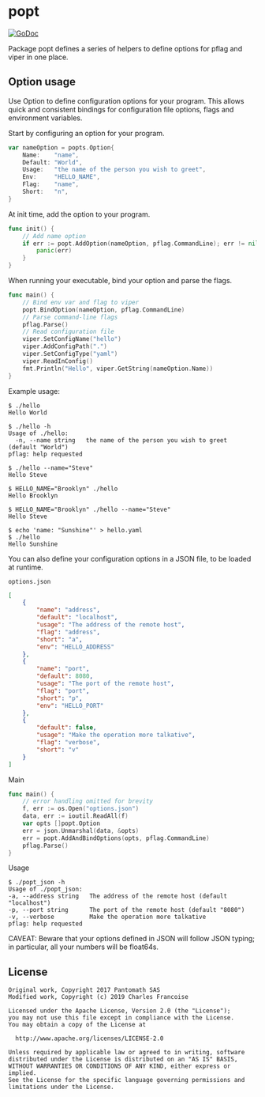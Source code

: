 # popt

[![GoDoc](https://godoc.org/github.com/loderunner/popt?status.svg)](https://godoc.org/github.com/loderunner/popt)

Package popt defines a series of helpers to define options for pflag and viper in one place.

## Option usage

Use Option to define configuration options for your program. This allows quick and consistent bindings for
configuration file options, flags and environment variables.

Start by configuring an option for your program.

```go
var nameOption = popts.Option{
	Name:    "name",
	Default: "World",
	Usage:   "the name of the person you wish to greet",
	Env:     "HELLO_NAME",
	Flag:    "name",
	Short:   "n",
}
```

At init time, add the option to your program.

```go
func init() {
	// Add name option
	if err := popt.AddOption(nameOption, pflag.CommandLine); err != nil {
		panic(err)
	}
}
```

When running your executable, bind your option and parse the flags.

```go
func main() {
	// Bind env var and flag to viper
	popt.BindOption(nameOption, pflag.CommandLine)
	// Parse command-line flags
	pflag.Parse()
	// Read configuration file
	viper.SetConfigName("hello")
	viper.AddConfigPath(".")
	viper.SetConfigType("yaml")
	viper.ReadInConfig()
	fmt.Println("Hello", viper.GetString(nameOption.Name))
}
```

Example usage:

```
$ ./hello
Hello World

$ ./hello -h
Usage of ./hello:
  -n, --name string   the name of the person you wish to greet (default "World")
pflag: help requested

$ ./hello --name="Steve"
Hello Steve

$ HELLO_NAME="Brooklyn" ./hello
Hello Brooklyn

$ HELLO_NAME="Brooklyn" ./hello --name="Steve"
Hello Steve

$ echo 'name: "Sunshine"' > hello.yaml
$ ./hello
Hello Sunshine
```

You can also define your configuration options in a JSON file, to be loaded at runtime.

`options.json`

```json
[
    {
        "name": "address",
        "default": "localhost",
        "usage": "The address of the remote host",
        "flag": "address",
        "short": "a",
        "env": "HELLO_ADDRESS"
    },
    {
        "name": "port",
        "default": 8080,
        "usage": "The port of the remote host",
        "flag": "port",
        "short": "p",
        "env": "HELLO_PORT"
    },
    {
        "default": false,
        "usage": "Make the operation more talkative",
        "flag": "verbose",
        "short": "v"
    }
]
```

Main

```go
func main() {
	// error handling omitted for brevity
	f, err := os.Open("options.json")
	data, err := ioutil.ReadAll(f)
	var opts []popt.Option
	err = json.Unmarshal(data, &opts)
	err = popt.AddAndBindOptions(opts, pflag.CommandLine)
	pflag.Parse()
}
```

Usage

```
$ ./popt_json -h
Usage of ./popt_json:
-a, --address string   The address of the remote host (default "localhost")
-p, --port string      The port of the remote host (default "8080")
-v, --verbose          Make the operation more talkative
pflag: help requested
```

CAVEAT: Beware that your options defined in JSON will follow JSON typing; in particular, all your numbers will be
float64s.

## License

```
Original work, Copyright 2017 Pantomath SAS
Modified work, Copyright (c) 2019 Charles Francoise

Licensed under the Apache License, Version 2.0 (the "License");
you may not use this file except in compliance with the License.
You may obtain a copy of the License at

  http://www.apache.org/licenses/LICENSE-2.0

Unless required by applicable law or agreed to in writing, software
distributed under the License is distributed on an "AS IS" BASIS,
WITHOUT WARRANTIES OR CONDITIONS OF ANY KIND, either express or implied.
See the License for the specific language governing permissions and
limitations under the License.
```